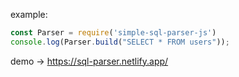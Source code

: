 example:  
```js
const Parser = require('simple-sql-parser-js')
console.log(Parser.build("SELECT * FROM users"));
``` 
  
demo -> https://sql-parser.netlify.app/